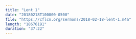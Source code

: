 ```yaml
---
title: "Lent 1"
date: "20180218T100000-0500"
file: "https://cflcn.org/sermons/2018-02-18-lent-1.m4a"
length: "18676191"
duration: "37:22"
---
```

